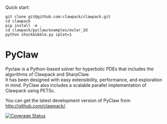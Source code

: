 Quick start:

    git clone git@github.com:clawpack/clawpack.git
    cd clawpack
    pip install -e .
    cd clawpack/pyclaw/examples/euler_2d
    python shockbubble.py iplot=1


# PyClaw

Pyclaw is a Python-based solver for hyperbolic PDEs that includes the algorithms
of Clawpack and SharpClaw.  
It has been designed with easy extensibility, performance, and exploration in mind.
PyClaw also includes a scalable parallel implementation of Clawpack using PETSc.

You can get the latest development version of PyClaw from
http://github.com/clawpack/.


[![Coverage Status](https://coveralls.io/repos/clawpack/pyclaw/badge.png?branch=master)](https://coveralls.io/r/clawpack/pyclaw?branch=master)
